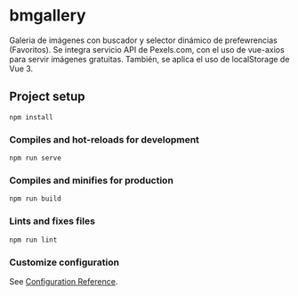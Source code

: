 # bmgallery
Galeria de imágenes con buscador y selector dinámico de prefewrencias (Favoritos). Se integra servicio API de Pexels.com, con el uso de vue-axios para servir imágenes gratuitas. También, se aplica el uso de localStorage de Vue 3.

## Project setup
```
npm install
```

### Compiles and hot-reloads for development
```
npm run serve
```

### Compiles and minifies for production
```
npm run build
```

### Lints and fixes files
```
npm run lint
```

### Customize configuration
See [Configuration Reference](https://cli.vuejs.org/config/).
